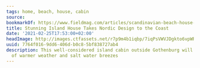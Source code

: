 ```yaml
---
tags: home, beach, house, cabin
source:
bookmarkOf: https://www.fieldmag.com/articles/scandinavian-beach-house-villa-vassdal-gothenburg-sweden
title: Stunning Island House Takes Nordic Design to the Coast
date: '2021-02-25T17:53:00+02:00'
headImage: http://images.ctfassets.net/r7p9m4b1iqbp/7iqPsVWVJDgkto6vpWRS0m/4acc0197eec9196f7fae80b1ddb1ea4f/Villa-Vassdal-Cabin-Sweden-Thumb.jpg?w=1000
uuid: 7764f016-9dd6-406d-b0c8-5bf838727ab4
description: This well-considered island cabin outside Gothenburg will have you daydreaming
  of warmer weather and salt water breezes
---
```

